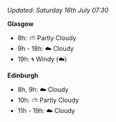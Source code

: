 *Updated: Saturday 16th July 07:30*

**Glasgow**

* 8h: :partly_sunny: Partly Cloudy
* 9h - 18h: :cloud: Cloudy
* 19h: :cyclone: Windy (:cloud:)

**Edinburgh**

* 8h, 9h: :cloud: Cloudy
* 10h: :partly_sunny: Partly Cloudy
* 11h - 19h: :cloud: Cloudy
